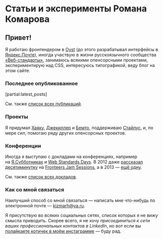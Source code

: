 # **Статьи и эксперименты** Романа Комарова

## Привет!

Я работаю фронтендером в [Oyst](http://www.oyst.com) (до этого разрабатывал интерфейсы в [Яндекс.Почте](https://mail.yandex.ru/)), иногда участвую в жизни русскоязычного сообщества [«Веб-стандарты»](http://web-standards.ru/), занимаюсь всякими опенсорсными проектами, экспериментирую над CSS, интересуюсь типографикой, веду блог на этом сайте.


### Последнее опубликованное

[partial:latest_posts]

См. также [список всех публикаций](everything/).


### Проекты

Я придумал [Хаяку](http://hayakubundle.com), [Джекиллер](gh:shower/jekyller) и [Бемто](gh:kizu/bemto), поддерживаю [Стайлус](gh:stylus/stylus), и, по мере сил, помогаю ряду других опенсорсных проектов.


### Конференции

Иногда я выступаю с докладами на конференциях, например на [Я.Субботниках](https://tech.yandex.ru/people/377/) и [Web Standards Days](http://webstandardsdays.ru). В 2012 даже [рассказал десятиминутку](http://vimeo.com/51897358) на [Fronteers Jam Sessions](http://fronteers.nl/congres/2012/jam-session), а в 2013 — [ещё одну](https://fronteers.nl/congres/2013/jam-session/dont-look-into-the-source).

См. также [список всех докладов](talks/).

### Как со мной связаться

Наилучший способ со мной связаться — написать мне что-нибудь по электронной почте — [kizmarh@ya.ru](mailto:kizmarh@ya.ru).

Я присутствую во всяких социальных сетях, список которых я не вижу смысла приводить. Скорее всего, я не хочу _присоединиться к сети ваших профессиональных контактов в LinkedIn_, но вот если вы [полайкаете котичек в моём инстаграмме](https://instagram.com/ki_zu) — буду рад.
